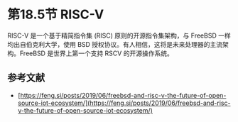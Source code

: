 # 第18.5节 RISC-V

RISC-V 是一个基于精简指令集 (RISC) 原则的开源指令集架构，与 FreeBSD 一样均出自伯克利大学，使用 BSD 授权协议。有人相信，这将是未来处理器的主流架构。FreeBSD 是世界上第一个支持 RSCV 的开源操作系统。

## 参考文献

* [https://feng.si/posts/2019/06/freebsd-and-risc-v-the-future-of-open-source-iot-ecosystem/](https://feng.si/posts/2019/06/freebsd-and-risc-v-the-future-of-open-source-iot-ecosystem/)
